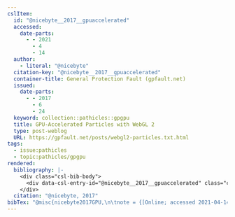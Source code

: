 ```yaml
---
cslItem:
  id: "@nicebyte__2017__gpuaccelerated"
  accessed:
    date-parts:
      - - 2021
        - 4
        - 14
  author:
    - literal: "@nicebyte"
  citation-key: "@nicebyte__2017__gpuaccelerated"
  container-title: General Protection Fault (gpfault.net)
  issued:
    date-parts:
      - - 2017
        - 6
        - 24
  keyword: collection::pathicles::gpgpu
  title: GPU-Accelerated Particles with WebGL 2
  type: post-weblog
  URL: https://gpfault.net/posts/webgl2-particles.txt.html
tags:
  - issue:pathicles
  - topic:pathicles/gpgpu
rendered:
  bibliography: |-
    <div class="csl-bib-body">
      <div data-csl-entry-id="@nicebyte__2017__gpuaccelerated" class="csl-entry">@nicebyte 2017 “GPU-Accelerated Particles with WebGL 2,” <i>General Protection Fault (gpfault.net)</i>, 24 June. Available at: <a href='https://gpfault.net/posts/webgl2-particles.txt.html'>https://gpfault.net/posts/webgl2-particles.txt.html</a> (Accessed: April 14, 2021).</div>
    </div>
  citation: "@nicebyte, 2017"
bibTex: "@misc{nicebyte2017GPU,\n\tnote = {[Online; accessed 2021-04-14]},\n\tauthor = {{@nicebyte}},\n\tyear = {2017},\n\tmonth = {jun 24},\n\ttitle = {GPU-{Accelerated} {Particles} with {WebGL} 2},\n\thowpublished = {https://gpfault.net/posts/webgl2-particles.txt.html},\n}\n\n"
---
```

